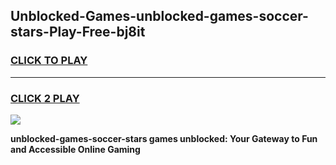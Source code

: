 
## Unblocked-Games-unblocked-games-soccer-stars-Play-Free-bj8it
<h3>
<a href="https://premium76.site?title=unblocked-games-soccer-stars&ref=09A">CLICK TO PLAY</a></h3>
<hr>

<h3>
<a href="https://premium76.site?title=unblocked-games-soccer-stars&ref=09A">CLICK 2 PLAY</a>
  
</h3>

<a href="https://premium76.site?title=unblocked-games-soccer-stars&ref=09A"><img src="https://clearcache.store/games.png"></a>


**unblocked-games-soccer-stars games unblocked: Your Gateway to Fun and Accessible Online Gaming**
